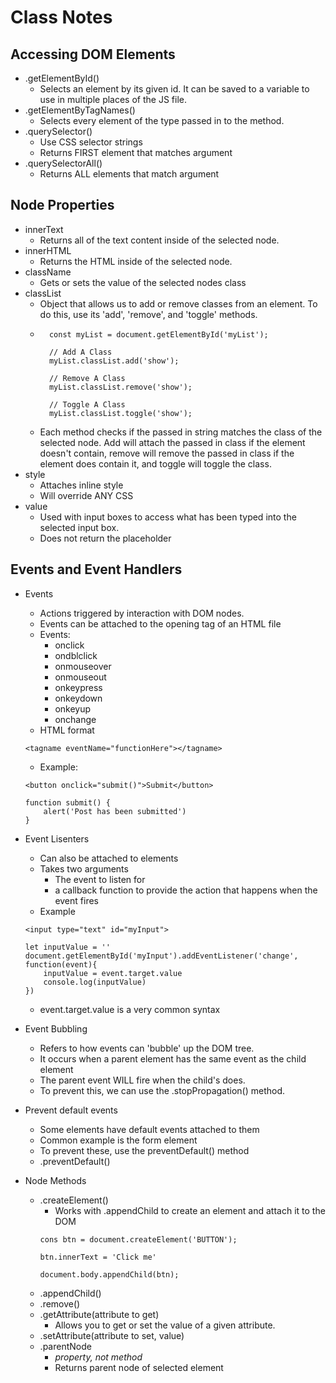 # Class Notes
## Accessing DOM Elements
- .getElementById()
    - Selects an element by its given id. It can be saved to a variable to use in multiple places of the JS file.
- .getElementByTagNames()
    - Selects every element of the type passed in to the method.
- .querySelector()
    - Use CSS selector strings
    - Returns FIRST element that matches argument
- .querySelectorAll()
    - Returns ALL elements that match argument

## Node Properties
- innerText
    - Returns all of the text content inside of the selected node.
- innerHTML
    - Returns the HTML inside of the selected node.
- className
    - Gets or sets the value of the selected nodes class
- classList
    - Object that allows us to add or remove classes from an element. To do this, use its 'add', 'remove', and 'toggle' methods.
    - ```JS 	
        const myList = document.getElementById('myList');
        
        // Add A Class
        myList.classList.add('show');
        
        // Remove A Class
        myList.classList.remove('show');
        
        // Toggle A Class
        myList.classList.toggle('show');
        ```
    - Each method checks if the passed in string matches the class of the selected node.  Add will attach the passed in class if the element doesn't contain, remove will remove the passed in class if the element does contain it, and toggle will toggle the class.
- style
    - Attaches inline style
    - Will override ANY CSS
- value
    - Used with input boxes to access what has been typed into the selected input box.
    - Does not return the placeholder

## Events and Event Handlers
- Events
    - Actions triggered by interaction with DOM nodes.
    - Events can be attached to the opening tag of an HTML file
    - Events:
        - onclick
        - ondblclick
        - onmouseover
        - onmouseout
        - onkeypress
        - onkeydown
        - onkeyup
        - onchange
    - HTML format
    ```JS
    <tagname eventName="functionHere"></tagname>
    ```
    - Example:
    ```JS
    <button onclick="submit()">Submit</button>

    function submit() {
        alert('Post has been submitted')
    }
    ```
- Event Lisenters
    - Can also be attached to elements
    - Takes two arguments
        - The event to listen for
        - a callback function to provide the action that happens when the event fires
    - Example
    ```JS
    <input type="text" id="myInput">

    let inputValue = ''
    document.getElementById('myInput').addEventListener('change', function(event){
        inputValue = event.target.value
        console.log(inputValue)
    })
    ```
    - event.target.value is a very common syntax
- Event Bubbling
    - Refers to how events can 'bubble' up the DOM tree.
    - It occurs when a parent element has the same event as the child element
    - The parent event WILL fire when the child's does.
    - To prevent this, we can use the .stopPropagation() method.
- Prevent default events
    - Some elements have default events attached to them
    - Common example is the form element
    - To prevent these, use the preventDefault() method
    - .preventDefault()

- Node Methods
    - .createElement()
        - Works with .appendChild to create an element and attach it to the DOM
        ```JS
        cons btn = document.createElement('BUTTON');

        btn.innerText = 'Click me'

        document.body.appendChild(btn);
        ```
    - .appendChild()
    - .remove()
    - .getAttribute(attribute to get)
        - Allows you to get or set the value of a given attribute.
    - .setAttribute(attribute to set, value)
    - .parentNode
        - *property, not method*
        - Returns parent node of selected element
    